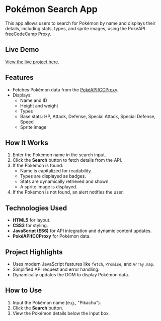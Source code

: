 # Pokémon Search App

This app allows users to search for Pokémon by name and displays their details, including stats, types, and sprite images, using the PokéAPI freeCodeCamp Proxy.


## Live Demo

[View the live project here.](https://ahmednadeemgondal.github.io/freeCodeCamp_project_5_pokemon_search_app/)

## Features

- Fetches Pokémon data from the [PokéAPIfCCProxy](https://pokeapi-proxy.freecodecamp.rocks/api/pokemon).
- Displays:
  - Name and ID
  - Height and weight
  - Types
  - Base stats: HP, Attack, Defense, Special Attack, Special Defense, Speed
  - Sprite image

## How It Works

1. Enter the Pokémon name in the search input.
2. Click the **Search** button to fetch details from the API.
3. If the Pokémon is found:
   - Name is capitalized for readability.
   - Types are displayed as badges.
   - Stats are dynamically retrieved and shown.
   - A sprite image is displayed.
4. If the Pokémon is not found, an alert notifies the user.

## Technologies Used

- **HTML5** for layout.
- **CSS3** for styling.
- **JavaScript (ES6)** for API integration and dynamic content updates.
- **PokéAPIfCCProxy** for Pokémon data.

## Project Highlights

- Uses modern JavaScript features like `fetch`, `Promise`, and `Array.map`.
- Simplified API request and error handling.
- Dynamically updates the DOM to display Pokémon data.

## How to Use

1. Input the Pokémon name (e.g., "Pikachu").
2. Click the **Search** button.
3. View the Pokémon details below the input box.
